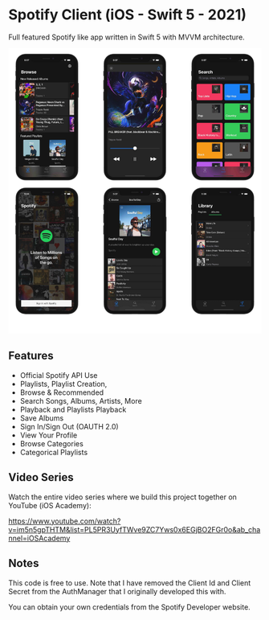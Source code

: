 # Spotify Client (iOS - Swift 5 - 2021)

Full featured Spotify like app written in Swift 5 with MVVM architecture.

![Spotify Client iOS Academy](https://raw.githubusercontent.com/AfrazCodes/Spotify-iOS/master/screenshots.png)

## Features
- Official Spotify API Use
- Playlists, Playlist Creation,
- Browse & Recommended
- Search Songs, Albums, Artists, More
- Playback and Playlists Playback
- Save Albums
- Sign In/Sign Out (OAUTH 2.0)
- View Your Profile
- Browse Categories
- Categorical Playlists

## Video Series

Watch the entire video series where we build this project together on YouTube (iOS Academy):

https://www.youtube.com/watch?v=im5n5gpTHTM&list=PL5PR3UyfTWve9ZC7Yws0x6EGjBO2FGr0o&ab_channel=iOSAcademy

## Notes

This code is free to use. Note that I have removed the Client Id and Client Secret from the AuthManager that I originally developed this with.

You can obtain your own credentials from the Spotify Developer website.
